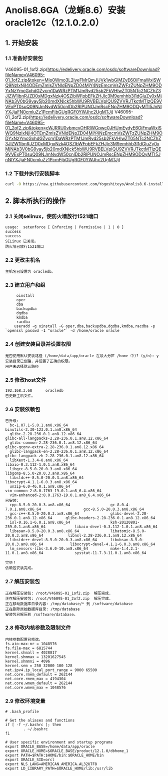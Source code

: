 # Anolis8.6GA（龙蜥8.6）安装oracle12c（12.1.0.2.0）
## 1. 开始安装
### 1.1 准备好安装包
V46095-01_1of2.zip(https://edelivery.oracle.com/osdc/softwareDownload?fileName=V46095-01_1of2.zip&token=Mlo0Wmo3L2lyeFMrQmJUVk1wbGlMZyE6OiFmaWxlSWQ9NzIxNjI4ODEmZmlsZVNldENpZD04MjY4NzEmcmVsZWFzZUNpZHM9ODYxNzYmcGxhdGZvcm1DaWRzPTM1JmRvd25sb2FkVHlwZT05NTc2NCZhZ3JlZW1lbnRJZD0xMDgxNzk4OSZlbWFpbEFkZHJlc3M9emhhb3l1dGluZy0xMjNAb3V0bG9vay5jb20mdXNlck5hbWU9RVBELVpIQU9ZVVRJTkctMTIzQE9VVExPT0suQ09NJmNvdW50cnlDb2RlPUNOJmRscENpZHM9ODQyMTI5JnNlYXJjaFN0cmluZz1PcmFjbGUgRGF0YWJhc2UgMTJj)
V46095-01_2of2.zip(https://edelivery.oracle.com/osdc/softwareDownload?fileName=V46095-01_2of2.zip&token=cWJRRU0vbmcvOHRlWGpwc0JHUmEydyE6OiFmaWxlSWQ9NzIxNjI4OTEmZmlsZVNldENpZD04MjY4NzEmcmVsZWFzZUNpZHM9ODYxNzYmcGxhdGZvcm1DaWRzPTM1JmRvd25sb2FkVHlwZT05NTc2NCZhZ3JlZW1lbnRJZD0xMDgxNzk4OSZlbWFpbEFkZHJlc3M9emhhb3l1dGluZy0xMjNAb3V0bG9vay5jb20mdXNlck5hbWU9RVBELVpIQU9ZVVRJTkctMTIzQE9VVExPT0suQ09NJmNvdW50cnlDb2RlPUNOJmRscENpZHM9ODQyMTI5JnNlYXJjaFN0cmluZz1PcmFjbGUgRGF0YWJhc2UgMTJj)
### 1.2 下载并执行安装脚本
```bash
curl -O https://raw.githubusercontent.com/Yogoshiteyo/Anolis8.6-install-oracle12c/main/oracle12c_install.sh && chmod +x oracle12c_install.sh && ./oracle12c_install.sh
```
## 2. 脚本所执行的操作
### 2.1 关闭selinux，使防火墙放行1521端口
```
usage:  setenforce [ Enforcing | Permissive | 1 | 0 ]
success
success
SELinux 已关闭。
防火墙已放行1521端口
```
### 2.2 更改主机名
```
主机名已设置为 oracledb。
```
### 2.3 建立用户和组
```
     oinstall
     oper
     dba
     backupdba
     dgdba
     kmdba
     racdba
    useradd -g oinstall -G oper,dba,backupdba,dgdba,kmdba,racdba -p `openssl passwd -1 "oracle"` -d /home/oracle oracle 

```
### 2.4 创建安装目录并设置权限
```
是否使用默认安装路径 (/home/data/app/oracle 在最大分区 /home 中)? (y/n): y
安装目录已创建，并设置了正确的权限。
用户未选择默认路径
```
### 2.5 修改host文件
```
192.168.3.68      oracledb
已更新主机文件。

```
### 2.6 安装依赖包
```
已升级:
  bc-1.07.1-5.0.1.an8.x86_64                                         binutils-2.30-123.0.1.an8.x86_64
  glibc-2.28-236.0.1.an8.12.x86_64                                   glibc-all-langpacks-2.28-236.0.1.an8.12.x86_64
  glibc-common-2.28-236.0.1.an8.12.x86_64                            glibc-gconv-extra-2.28-236.0.1.an8.12.x86_64
  glibc-langpack-en-2.28-236.0.1.an8.12.x86_64                       glibc-langpack-zh-2.28-236.0.1.an8.12.x86_64
  libXext-1.3.4-8.an8.x86_64                                         libaio-0.3.112-1.0.1.an8.x86_64
  libgcc-8.5.0-20.0.3.an8.x86_64                                     libgomp-8.5.0-20.0.3.an8.x86_64
  libstdc++-8.5.0-20.0.3.an8.x86_64                                  libxcrypt-4.1.1-6.0.3.an8.x86_64
  unzip-6.0-46.0.1.an8.x86_64                                        vim-common-2:8.0.1763-19.0.1.an8_6.4.x86_64
  vim-enhanced-2:8.0.1763-19.0.1.an8_6.4.x86_64
已安装:
  cpp-8.5.0-20.0.3.an8.x86_64                  gc-8.0.4-7.0.1.an8.x86_64                   gcc-8.5.0-20.0.3.an8.x86_64
  gcc-c++-8.5.0-20.0.3.an8.x86_64              glibc-devel-2.28-236.0.1.an8.12.x86_64      glibc-headers-2.28-236.0.1.an8.12.x86_64
  isl-0.16.1-6.0.1.an8.x86_64                  ksh-20120801-259.0.1.an8.x86_64             libaio-devel-0.3.112-1.0.1.an8.x86_64
  libasan-8.5.0-20.0.3.an8.x86_64              libatomic-8.5.0-20.0.3.an8.x86_64           libnsl-2.28-236.0.1.an8.12.x86_64
  libstdc++-devel-8.5.0-20.0.3.an8.x86_64      libubsan-8.5.0-20.0.3.an8.x86_64            libxcrypt-devel-4.1.1-6.0.3.an8.x86_64
  lm_sensors-libs-3.6.0-10.an8.x86_64          make-1:4.2.1-11.0.1.an8.x86_64              sysstat-11.7.3-11.0.1.an8.x86_64

完毕！
依赖包安装完成。

```
### 2.7 解压安装包
```
正在解压安装包: /root/V46095-01_1of2.zip  解压完成.
正在解压安装包: /root/V46095-01_2of2.zip  解压完成.
正在移动数据库目录内容: /tmp/database/* 到 /software/database
正在删除原始数据库目录: /tmp/database
安装包已解压到 /software/database。
```
### 2.8 修改内核参数及限制文件
```
内核参数配置已修改。
fs.aio-max-nr = 1048576
fs.file-max = 6815744
kernel.shmall = 4028817
kernel.shmmax = 13201627545
kernel.shmmni = 4096
kernel.sem = 250 32000 100 128
net.ipv4.ip_local_port_range = 9000 65500
net.core.rmem_default = 262144
net.core.rmem_max = 4194304
net.core.wmem_default = 262144
net.core.wmem_max = 1048576
```
### 2.9 修改环境变量
```
# .bash_profile

# Get the aliases and functions
if [ -f ~/.bashrc ]; then
        . ~/.bashrc
fi

# User specific environment and startup programs
export ORACLE_BASE=/home/data/app/oracle
export ORACLE_HOME=$ORACLE_BASE/product/12.1.0/dbhome_1
export PATH=$PATH:$HOME/bin:$ORACLE_HOME/bin
export ORACLE_SID=orcl
export NLS_LANG=AMERICAN_AMERICA.AL32UTF8
export LD_LIBRARY_PATH=$ORACLE_HOME/lib:/usr/lib
```

